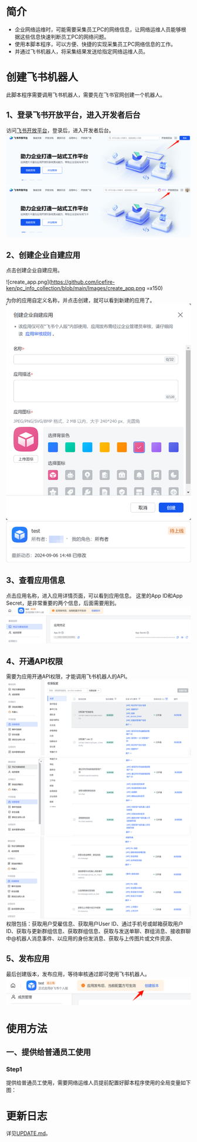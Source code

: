 # 简介

- 企业网络运维时，可能需要采集员工PC的网络信息，让网络运维人员能够根据这些信息快速判断员工PC的网络问题。
- 使用本脚本程序，可以方便、快捷的实现采集员工PC网络信息的工作。
- 并通过飞书机器人，将采集结果发送给指定网络运维人员。

# 创建飞书机器人

此脚本程序需要调用飞书机器人，需要先在飞书官网创建一个机器人。

## 1、登录飞书开放平台，进入开发者后台

访问[飞书开放平台](https://open.feishu.cn/)，登录后，进入开发者后台。
![login_open_feishu.png](https://github.com/icefire-ken/pc_info_collection/blob/main/Images/login_open_feishu.png)
![login_open_feishu_app.png](https://github.com/icefire-ken/pc_info_collection/blob/main/Images/login_open_feishu_app.png)

## 2、创建企业自建应用

点击创建企业自建应用。

![create_app.png](https://github.com/icefire-ken/pc_info_collection/blob/main/Images/create_app.png =x150)

为你的应用自定义名称，并点击创建，就可以看到新建的应用了。
![create_app.png_2](https://github.com/icefire-ken/pc_info_collection/blob/main/Images/create_app_2.png)
![app.png](https://github.com/icefire-ken/pc_info_collection/blob/main/Images/app.png)

## 3、查看应用信息

点击应用名称，进入应用详情页面，可以看到应用信息。
这里的App ID和App Secret，是非常重要的两个信息，后面需要用到。
![app_id_app_secret.png](https://github.com/icefire-ken/pc_info_collection/blob/main/Images/app_id_app_secret.png)

## 4、开通API权限

需要为应用开通API权限，才能调用飞书机器人的API。
![app_authority_1.png](https://github.com/icefire-ken/pc_info_collection/blob/main/Images/app_authority_1.png)
![app_authority_2.png](https://github.com/icefire-ken/pc_info_collection/blob/main/Images/app_authority_2.png)
![app_authority_3.png](https://github.com/icefire-ken/pc_info_collection/blob/main/Images/app_authority_3.png)
权限包括：获取用户受雇信息、获取用户User ID、通过手机号或邮箱获取用户ID、获取与更新群组信息、获取群组信息、获取与发送单聊、群组消息、接收群聊中@机器人消息事件、以应用的身份发消息、获取与上传图片或文件资源、

## 5、发布应用

最后创建版本，发布应用，等待审核通过即可使用飞书机器人。
![app_release.png](https://github.com/icefire-ken/pc_info_collection/blob/main/Images/app_release.png)

# 使用方法

## 一、提供给普通员工使用

### Step1

提供给普通员工使用，需要网络运维人员提前配置好脚本程序使用的全局变量如下图：


# 更新日志

详见[UPDATE.md](https://github.com/icefire-ken/pc_info_collection/blob/main/UPDATE.md)。